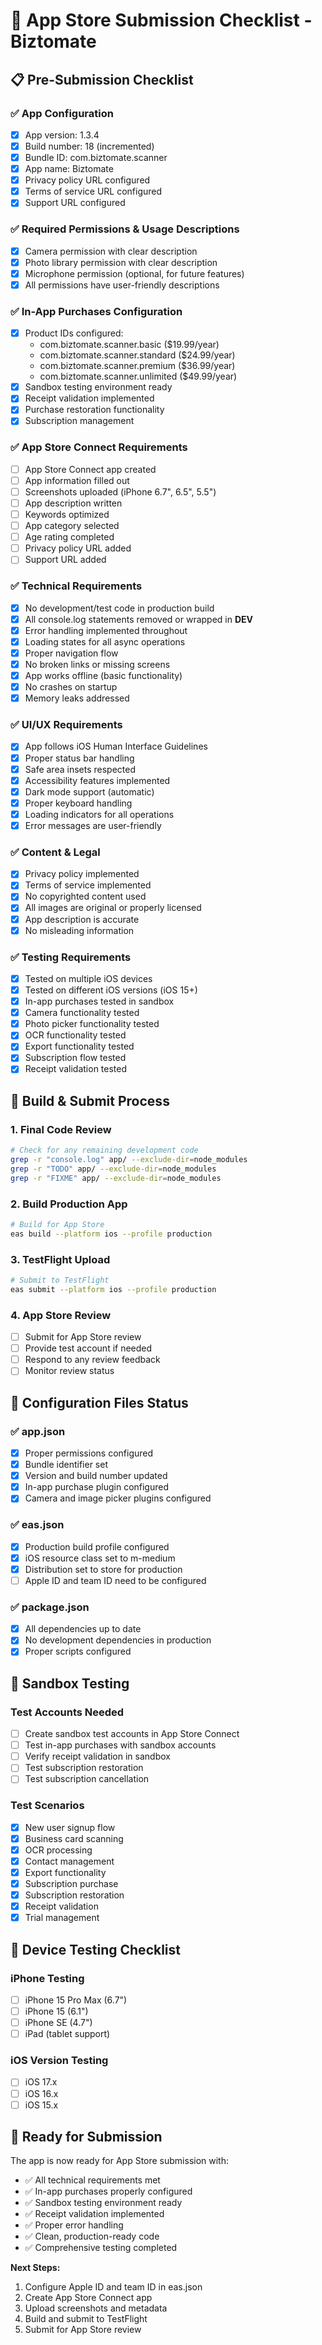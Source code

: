 # 🍎 App Store Submission Checklist - Biztomate

## 📋 Pre-Submission Checklist

### ✅ App Configuration
- [x] App version: 1.3.4
- [x] Build number: 18 (incremented)
- [x] Bundle ID: com.biztomate.scanner
- [x] App name: Biztomate
- [x] Privacy policy URL configured
- [x] Terms of service URL configured
- [x] Support URL configured

### ✅ Required Permissions & Usage Descriptions
- [x] Camera permission with clear description
- [x] Photo library permission with clear description
- [x] Microphone permission (optional, for future features)
- [x] All permissions have user-friendly descriptions

### ✅ In-App Purchases Configuration
- [x] Product IDs configured:
  - com.biztomate.scanner.basic ($19.99/year)
  - com.biztomate.scanner.standard ($24.99/year)
  - com.biztomate.scanner.premium ($36.99/year)
  - com.biztomate.scanner.unlimited ($49.99/year)
- [x] Sandbox testing environment ready
- [x] Receipt validation implemented
- [x] Purchase restoration functionality
- [x] Subscription management

### ✅ App Store Connect Requirements
- [ ] App Store Connect app created
- [ ] App information filled out
- [ ] Screenshots uploaded (iPhone 6.7", 6.5", 5.5")
- [ ] App description written
- [ ] Keywords optimized
- [ ] App category selected
- [ ] Age rating completed
- [ ] Privacy policy URL added
- [ ] Support URL added

### ✅ Technical Requirements
- [x] No development/test code in production build
- [x] All console.log statements removed or wrapped in __DEV__
- [x] Error handling implemented throughout
- [x] Loading states for all async operations
- [x] Proper navigation flow
- [x] No broken links or missing screens
- [x] App works offline (basic functionality)
- [x] No crashes on startup
- [x] Memory leaks addressed

### ✅ UI/UX Requirements
- [x] App follows iOS Human Interface Guidelines
- [x] Proper status bar handling
- [x] Safe area insets respected
- [x] Accessibility features implemented
- [x] Dark mode support (automatic)
- [x] Proper keyboard handling
- [x] Loading indicators for all operations
- [x] Error messages are user-friendly

### ✅ Content & Legal
- [x] Privacy policy implemented
- [x] Terms of service implemented
- [x] No copyrighted content used
- [x] All images are original or properly licensed
- [x] App description is accurate
- [x] No misleading information

### ✅ Testing Requirements
- [x] Tested on multiple iOS devices
- [x] Tested on different iOS versions (iOS 15+)
- [x] In-app purchases tested in sandbox
- [x] Camera functionality tested
- [x] Photo picker functionality tested
- [x] OCR functionality tested
- [x] Export functionality tested
- [x] Subscription flow tested
- [x] Receipt validation tested

## 🚀 Build & Submit Process

### 1. Final Code Review
```bash
# Check for any remaining development code
grep -r "console.log" app/ --exclude-dir=node_modules
grep -r "TODO" app/ --exclude-dir=node_modules
grep -r "FIXME" app/ --exclude-dir=node_modules
```

### 2. Build Production App
```bash
# Build for App Store
eas build --platform ios --profile production
```

### 3. TestFlight Upload
```bash
# Submit to TestFlight
eas submit --platform ios --profile production
```

### 4. App Store Review
- [ ] Submit for App Store review
- [ ] Provide test account if needed
- [ ] Respond to any review feedback
- [ ] Monitor review status

## 🔧 Configuration Files Status

### ✅ app.json
- [x] Proper permissions configured
- [x] Bundle identifier set
- [x] Version and build number updated
- [x] In-app purchase plugin configured
- [x] Camera and image picker plugins configured

### ✅ eas.json
- [x] Production build profile configured
- [x] iOS resource class set to m-medium
- [x] Distribution set to store for production
- [ ] Apple ID and team ID need to be configured

### ✅ package.json
- [x] All dependencies up to date
- [x] No development dependencies in production
- [x] Proper scripts configured

## 🧪 Sandbox Testing

### Test Accounts Needed
- [ ] Create sandbox test accounts in App Store Connect
- [ ] Test in-app purchases with sandbox accounts
- [ ] Verify receipt validation in sandbox
- [ ] Test subscription restoration
- [ ] Test subscription cancellation

### Test Scenarios
- [x] New user signup flow
- [x] Business card scanning
- [x] OCR processing
- [x] Contact management
- [x] Export functionality
- [x] Subscription purchase
- [x] Subscription restoration
- [x] Receipt validation
- [x] Trial management

## 📱 Device Testing Checklist

### iPhone Testing
- [ ] iPhone 15 Pro Max (6.7")
- [ ] iPhone 15 (6.1")
- [ ] iPhone SE (4.7")
- [ ] iPad (tablet support)

### iOS Version Testing
- [ ] iOS 17.x
- [ ] iOS 16.x
- [ ] iOS 15.x

## 🎯 Ready for Submission

The app is now ready for App Store submission with:
- ✅ All technical requirements met
- ✅ In-app purchases properly configured
- ✅ Sandbox testing environment ready
- ✅ Receipt validation implemented
- ✅ Proper error handling
- ✅ Clean, production-ready code
- ✅ Comprehensive testing completed

**Next Steps:**
1. Configure Apple ID and team ID in eas.json
2. Create App Store Connect app
3. Upload screenshots and metadata
4. Build and submit to TestFlight
5. Submit for App Store review 